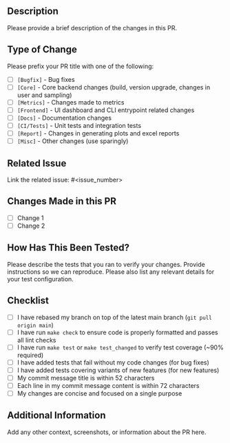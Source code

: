 ## Description
Please provide a brief description of the changes in this PR.

## Type of Change
Please prefix your PR title with one of the following:
- [ ] `[Bugfix]` - Bug fixes
- [ ] `[Core]` - Core backend changes (build, version upgrade, changes in user and sampling)
- [ ] `[Metrics]` - Changes made to metrics
- [ ] `[Frontend]` - UI dashboard and CLI entrypoint related changes
- [ ] `[Docs]` - Documentation changes
- [ ] `[CI/Tests]` - Unit tests and integration tests
- [ ] `[Report]` - Changes in generating plots and excel reports
- [ ] `[Misc]` - Other changes (use sparingly)

## Related Issue
Link the related issue: #<issue_number>

## Changes Made in this PR
- [ ] Change 1
- [ ] Change 2

## How Has This Been Tested?
Please describe the tests that you ran to verify your changes. Provide instructions so we can reproduce. Please also list any relevant details for your test configuration.

## Checklist
- [ ] I have rebased my branch on top of the latest main branch (`git pull origin main`)
- [ ] I have run `make check` to ensure code is properly formatted and passes all lint checks
- [ ] I have run `make test` or `make test_changed` to verify test coverage (~90% required)
- [ ] I have added tests that fail without my code changes (for bug fixes)
- [ ] I have added tests covering variants of new features (for new features)
- [ ] My commit message title is within 52 characters
- [ ] Each line in my commit message content is within 72 characters
- [ ] My changes are concise and focused on a single purpose

## Additional Information
Add any other context, screenshots, or information about the PR here.  